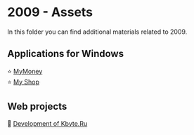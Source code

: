 # 2009 - Assets

In this folder you can find additional materials related to 2009.

## Applications for Windows

:star: [MyMoney](mymoney.md)  
:star: [My Shop](myshop.md)

## Web projects

:construction_worker: [Development of Kbyte.Ru](kbyte.md)
